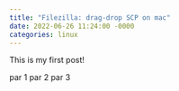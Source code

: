 ```yaml
---
title: "Filezilla: drag-drop SCP on mac"
date: 2022-06-26 11:24:00 -0000
categories: linux
---
```


This is my first post!

par 1
par 2
par 3
